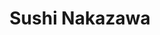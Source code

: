 ---
layout: place
title: Sushi Nakazawa
permalink: /new-york/new-york/sushi-nakazawa.html
stateAbbr: NY
stateName: New York
cityName: New York
seo:
  type: restaurant
  links: http://sushinakazawa.com/
place_id: ChIJsw80F5NZwokRcDtxajLLOeA
photos:
  - name: >-
      places/ChIJsw80F5NZwokRcDtxajLLOeA/photos/AeeoHcJal2mJgvBlmz_6d_3qjlJgDCy1sNvAg9ZTz8MDL8bS-Ur9FsUgVO3Osq2MbFvu058WB7HVqGb1IdWtL0NDhzvGcBLFCDEnb-80J0rGwlf5VSaO4VPlfVutzGWeBMKhogAc6rJv4MWENOG7TbEYsCYJp8gzxMBmq2bpDkO7ikHGojCnzrjo3TiNzeNCk1O3NDV9oYqanuAb9-pk1NH6Z2QyjFnsF43K-g06EBDLCicNFNZGQdIf90s0oUQMPVT2DJSBhu6Rbp1W5_773213fRj8t5CM4Tdy1ee7n90MzJ7FvQ
    widthPx: 4800
    heightPx: 3206
    authorAttributions:
      - displayName: Sushi Nakazawa
        uri: https://maps.google.com/maps/contrib/108723931695050957604
        photoUri: >-
          https://lh3.googleusercontent.com/a/ACg8ocI4C0zD5Yr8454QlbH_b9zZbbNaShs0p8KPShAiCS0akkAuUA=s100-p-k-no-mo
    flagContentUri: >-
      https://www.google.com/local/imagery/report/?cb_client=maps_api_places.places_api&image_key=!1e10!2sAF1QipMyfYhibAoF8JYUTiKHGzpld3Ug9Oh4-5SkQ5MN&hl=en-US
    googleMapsUri: >-
      https://www.google.com/maps/place//data=!3m4!1e2!3m2!1sAF1QipMyfYhibAoF8JYUTiKHGzpld3Ug9Oh4-5SkQ5MN!2e10!4m2!3m1!1s0x89c2599317340fb3:0xe039cb326a713b70
  - name: >-
      places/ChIJsw80F5NZwokRcDtxajLLOeA/photos/AeeoHcIa6E2NccNQeJJpvF-ZomdLcNDAwQhDT-6_dGJRLf4jaQaTzrUWdUZwi786Z3YDItwPkotlpFm1-ebTyJgNInYdtD0ZRqyTXmSoXZgH8hPzhPMwgv7JATYv5NMFs3GLo6-Uz_Mg4KfzDKkp4Nd7mgfZiGRKNdakrbtEkJKyuidHukWE7mtEHXVF7KfFcmWcnLqbFTRFVf997OzgUqBG1SwXe_AKRVuiBO9yE5_7deWnBX47rZT4QldLyAPqeDfKrMk2WdQr5AfuSoEs10OwAqtkRwQLjiSJ02nCraCmA4pk_4qszumd2awAGtDeqfTr4yktqxHpZozlNWLhccuV91aayXMV9KEuWpINYkI3ED15BUUeHAuVyN8zsOucPji83vD3pK-Vq9iw2z9sDlqsACm-6F9o2fU020ctV6zloftpwg
    widthPx: 3024
    heightPx: 4032
    authorAttributions:
      - displayName: Anjoleen San Nicolas
        uri: https://maps.google.com/maps/contrib/106267357967813475574
        photoUri: >-
          https://lh3.googleusercontent.com/a/ACg8ocLAWVvFKNyfd0lErpI6IEST7qrbb7Dbhu2cumo08jO9OwqRCA=s100-p-k-no-mo
    flagContentUri: >-
      https://www.google.com/local/imagery/report/?cb_client=maps_api_places.places_api&image_key=!1e10!2sCIHM0ogKEICAgMCooKX-PQ&hl=en-US
    googleMapsUri: >-
      https://www.google.com/maps/place//data=!3m4!1e2!3m2!1sCIHM0ogKEICAgMCooKX-PQ!2e10!4m2!3m1!1s0x89c2599317340fb3:0xe039cb326a713b70
  - name: >-
      places/ChIJsw80F5NZwokRcDtxajLLOeA/photos/AeeoHcIAlIXZv_pkGndI5zqjCDsJbLwpHCqYEzB6nll8R7RhhUH6XTLux8yX4EA5OgaAK-jfJLPiGgsWJo5flOr9LSRdVRNrXZ4WZZCNlHL3w5Z8V3jklm3HbF9XMLwoz718oUzHHnRvY1VRKI-urzWoJrblJ-jxFSf7zmeLiHAmElTDiD-Un0NVthgAa2PppVugg3xS1WK25rBbq0O7fI_y7nl9x7mMKaACm__CulsOAu6Kam1WYti1ArUWDVlJj756BKBlUwksgvj1SNwsSfMulHxXzMbQoGiw0R9TZW1v_DyTnEQkvWVoszP3PWqpadUpqNcJJC1N6tJh8O9KQEDNqApt55MpYv01fnDpaMZlJ-Pwcl7ugrSH9NspLI2GvDia2if7JAm3t6E8RMQogbdHwmDi-yEBZRcKQFZUMycTJre1xMvy
    widthPx: 4032
    heightPx: 3024
    authorAttributions:
      - displayName: Nico G.W. Lee
        uri: https://maps.google.com/maps/contrib/106440827037579728771
        photoUri: >-
          https://lh3.googleusercontent.com/a-/ALV-UjX89LDsYLYSz_lsib2N2AFkMbJlvStW4I2hfvri7DMuzhZxxc-f=s100-p-k-no-mo
    flagContentUri: >-
      https://www.google.com/local/imagery/report/?cb_client=maps_api_places.places_api&image_key=!1e10!2sCIHM0ogKEICAgICz25qI-gE&hl=en-US
    googleMapsUri: >-
      https://www.google.com/maps/place//data=!3m4!1e2!3m2!1sCIHM0ogKEICAgICz25qI-gE!2e10!4m2!3m1!1s0x89c2599317340fb3:0xe039cb326a713b70
  - name: >-
      places/ChIJsw80F5NZwokRcDtxajLLOeA/photos/AeeoHcLwZmgD6HB_plH3sOw-ia_-FEDzH4lHfKkXftk4xEncngkaY4h5A-nTivgY_E3cWtB7se0LmRDAqlJtJ4A7jm6nZKcaesGvf6CBwUdPpmWofoXJ7_HkIcbBawy_vbyrs1VoPePo2Nxl6c034qAU2WX64xGO2IkkkbVzbQQVh2y0D5uuLX5JlNNpgI6t7qF5BycLDfTm0n4gvQnN4l6Sr7Pc9aceh9FHCaZXmlbYkn2RYFa1ElMiVwLXHjWmnjoDyNZDqL8bEhgOYOJiT1mDpTEYBo9wWLd9Zr50jXPZYCxnx5DFTyw1HHOy0_KXeXdAwa0KJLo8rbBOudxihtanOYv1X6_Osqb135COhW1Ms5OZhA1sPODvcDKypF6LRzWVDlOyAJkQ8VssVR9617g6KqD2r4vOInLbJQD0hEFq3ua8CQ
    widthPx: 4000
    heightPx: 3000
    authorAttributions:
      - displayName: Ben Lamb
        uri: https://maps.google.com/maps/contrib/108462400459287220364
        photoUri: >-
          https://lh3.googleusercontent.com/a-/ALV-UjV_9TiY2qVWhdqIiNDNWbVvzeLeVfOykEJFwFu3qsd8rzlP1oXsSw=s100-p-k-no-mo
    flagContentUri: >-
      https://www.google.com/local/imagery/report/?cb_client=maps_api_places.places_api&image_key=!1e10!2sCIHM0ogKEICAgMCgxLrUKg&hl=en-US
    googleMapsUri: >-
      https://www.google.com/maps/place//data=!3m4!1e2!3m2!1sCIHM0ogKEICAgMCgxLrUKg!2e10!4m2!3m1!1s0x89c2599317340fb3:0xe039cb326a713b70
  - name: >-
      places/ChIJsw80F5NZwokRcDtxajLLOeA/photos/AeeoHcIpKazIxk2WP-OJwGXSoI_dZjhB9wxLI2OO9_s2sszW38va5i3ltMfvWN_miPJGE2Zz348qKa2b62fTGblcHmGGksQxzbw0R5EkVF7qQWeBYi-EmdeE9dCz-ICwS1_ELcObW_iuKLQxMsO-YFJO10rapH3P99lmQDZiu6obBk0RgeGbBJcZeftYLCfaCL1gqH3drUcIFdrQDcYF54oAVfHBiIv4p_aVS2mQv5csQhK9ZaBgviMW07rZKwlGOdyguHyg3dgEJpyemQ_wP6OE5-MU_lW07_xRqL2DYdBNnH7Dv_q4oSA33ce7utnhe0ZEqbqbxQCD1rkalft4pZ_YyPGNROp49_f03FDXKMyRN6hG3ZQ425hmNpBFHLrSGNMy0scJfT69_8XQIFYxmJZqZLFCcueuN8rH6vQ6U_SBU9Q
    widthPx: 2984
    heightPx: 3053
    authorAttributions:
      - displayName: Paul Baucke
        uri: https://maps.google.com/maps/contrib/108574122737010718536
        photoUri: >-
          https://lh3.googleusercontent.com/a-/ALV-UjWjzBJQwLkrcdlcR-ZLLkDbV9_fkq7R3BJDzsUxCO5UebBaxiYiCA=s100-p-k-no-mo
    flagContentUri: >-
      https://www.google.com/local/imagery/report/?cb_client=maps_api_places.places_api&image_key=!1e10!2sCIHM0ogKEICAgICv2Z60Sg&hl=en-US
    googleMapsUri: >-
      https://www.google.com/maps/place//data=!3m4!1e2!3m2!1sCIHM0ogKEICAgICv2Z60Sg!2e10!4m2!3m1!1s0x89c2599317340fb3:0xe039cb326a713b70
  - name: >-
      places/ChIJsw80F5NZwokRcDtxajLLOeA/photos/AeeoHcI0bm84YR1qmAjs7BcyBS7zcXIwbD4DTAjUH9R6xVHrL4M4j5T26_-R2y-2yvDQKoQI0DODwS5Uks487RBdWqfKPxP3tJhUdZcVfyeN3B0FhQSJlT3OoMV5I0aaVBG9QGgZTTGsRsgOyvsyAvP6kHr9Co4YCySYBrPicuZCm8sOcwlaiybWuz-rd5ZUNeEqpgu1EDYbLBHvTI_YIz8uptO-MY4o10X6xAe-8LD2W1GAaC06Eqvr11G28-u20HFcQGeUMl_jKW_LI0D4smrbcv1Qnw7u35WJxcg8yMnwPeXXQ45iZgoSd1YIIP0ks9K0u5_yM9L3iLJ-rjHPkEdrMr1RjcHZ0w8KH0x6-tz55rpAFyPTYPZH-KzZFYy7IYhSxZStp_cGG7th54hcs_ZOygu05tP56S_hDtYTTv2OFu5akw
    widthPx: 4000
    heightPx: 2252
    authorAttributions:
      - displayName: Anastasiia Rudnytska
        uri: https://maps.google.com/maps/contrib/109265077943889668864
        photoUri: >-
          https://lh3.googleusercontent.com/a/ACg8ocLajNTjRRbmF5CjZMu3ZvWowqI4gnrLu3fG9mZ4h_MvRU3XARiF=s100-p-k-no-mo
    flagContentUri: >-
      https://www.google.com/local/imagery/report/?cb_client=maps_api_places.places_api&image_key=!1e10!2sCIHM0ogKEICAgICbk-fYdg&hl=en-US
    googleMapsUri: >-
      https://www.google.com/maps/place//data=!3m4!1e2!3m2!1sCIHM0ogKEICAgICbk-fYdg!2e10!4m2!3m1!1s0x89c2599317340fb3:0xe039cb326a713b70
  - name: >-
      places/ChIJsw80F5NZwokRcDtxajLLOeA/photos/AeeoHcIg0HW2eAMDq3h-ZKCQ7rn_NidI3S37bihL226jLiTUX2ycCUNIsr1Y9QQ4Z7ddWNy8JBgPAnsSyn43S27TZSt0WMNByl8k3wHx9VWm3q-jb7iO-jLQMqbHC1zdinQ6ENPYUZEfDEZNA-Gy_d1bLlilMZPssJNK7v_jzEAXl4D-A-SvxeSUWzL3Qza7NMWoCCfNlUBrbPrAfHAu5YcJWFCppVVQ8kH2R4Uxz5-ECAlFyYhnCyQV7Irxm6NlOUSxH6hH77k68I6KNJL8RJnaCnRQTRwH7E08kRk0BsDWV_W2m_I9vrifS45FNL8-iawQd0SfO-w0W_jtPWjj5T2jLAX3nPri2TL7qUOHa-xbuTsy4oLZwhbke0rEcSehIiuM0NBV2Pv5q6FsnVJ4scPKK7p64THGRQCIVtN4ROzbAG4iOEYk
    widthPx: 4032
    heightPx: 3024
    authorAttributions:
      - displayName: Song Lu
        uri: https://maps.google.com/maps/contrib/100532520101923832776
        photoUri: >-
          https://lh3.googleusercontent.com/a/ACg8ocKKA4U4RHn3kZT3Icj6JYM-zxC5vDQjmCxjdk-P4qwCtlPHehUq=s100-p-k-no-mo
    flagContentUri: >-
      https://www.google.com/local/imagery/report/?cb_client=maps_api_places.places_api&image_key=!1e10!2sCIHM0ogKEICAgICHuL6_3AE&hl=en-US
    googleMapsUri: >-
      https://www.google.com/maps/place//data=!3m4!1e2!3m2!1sCIHM0ogKEICAgICHuL6_3AE!2e10!4m2!3m1!1s0x89c2599317340fb3:0xe039cb326a713b70
  - name: >-
      places/ChIJsw80F5NZwokRcDtxajLLOeA/photos/AeeoHcIA_smr0Nir-Bb-q9SIsCylX6uza5THMRnCI_lnmpy7YWgh3mco6ZawgOCzMGEA91MIWNj1m60lN7OZ8-yhsyPC3jdMpDB3xJhSG3tKlBKSYgv1Crz4AtbafKZNDWFmV5JtQtytVqWWtgY4EvfGXgpEwOW50T0pWvGD8oNRn8NMGWgZHFYlyp9W6vXNTqh4fM2kjOHWXpEVNDA0n9Z9doKpvo9U8RtZJ2wGMpDuBLn7F-mrQOpGNP27zanKUsqXisUZTEmG1BMlUcD106vQWjipgWq-yMOp_4Y0RwH5YjPpsAAnHflIUdTh9eiwVLB2Gubp_y6nzjRXR494xZntrCiq_nmNdl0uupxPvXliddhqeY-YJOQtB3qhq6Jw46JsI0PMWic1cduHO-1-m_ko8oetkEComwAXE6dmJ4ANITd4_2wQ
    widthPx: 4032
    heightPx: 2519
    authorAttributions:
      - displayName: Marko Klemetti
        uri: https://maps.google.com/maps/contrib/103486784540586312146
        photoUri: >-
          https://lh3.googleusercontent.com/a-/ALV-UjVa61d31haeqcpIT1IHl8fIl6rNhsmCniTTp-snVFPpZWUPjLGl=s100-p-k-no-mo
    flagContentUri: >-
      https://www.google.com/local/imagery/report/?cb_client=maps_api_places.places_api&image_key=!1e10!2sCIHM0ogKEICAgIC_wrjvhAE&hl=en-US
    googleMapsUri: >-
      https://www.google.com/maps/place//data=!3m4!1e2!3m2!1sCIHM0ogKEICAgIC_wrjvhAE!2e10!4m2!3m1!1s0x89c2599317340fb3:0xe039cb326a713b70
  - name: >-
      places/ChIJsw80F5NZwokRcDtxajLLOeA/photos/AeeoHcKlemczOSs5V21cstm1ZJsNCB5Aa1oPbe4KKs906aXJLz8cp_szNZ1fBsI8fJZDvfFIGR_rn7zXc_37tt3aKilGfantbln8oNG994dpNUCWpFcW4vlwJEKLGKjdoO0WIEvrJA8nJugFbSu81Ejn0eQgiR2CKCPLxOAVdyjS5X9-D9DUdcABiGxDj9McreuI6LoPh0kif7bQPqDfqDmCCMVR-pMryj3Tl14o46f_cboKrBOfpNLTwuDsZA9ture7QKDTJaO0Rq1eU5hwEJfSyc_olmyjkRzkMHn392dqDfGM3gMU1Wpwt6PtHDKdzkNLoNRAmm5M7oCdKatLeqlB4uPuzokR-FL4KFzefQH10pUCnSLpQFY1_Xi3OGJ4rnEJRR6EVZ4aXINf-cSwF9HriizoSKrzHS0y6rBtXlMMc0Wl2Usb
    widthPx: 3000
    heightPx: 4000
    authorAttributions:
      - displayName: yujung kim
        uri: https://maps.google.com/maps/contrib/102918602026330392910
        photoUri: >-
          https://lh3.googleusercontent.com/a/ACg8ocKmvROgzZUJx9WBAL852b7zwZlaQtVjufypRUeFsn6Fdk6n4A=s100-p-k-no-mo
    flagContentUri: >-
      https://www.google.com/local/imagery/report/?cb_client=maps_api_places.places_api&image_key=!1e10!2sCIHM0ogKEICAgICz8b2UsQE&hl=en-US
    googleMapsUri: >-
      https://www.google.com/maps/place//data=!3m4!1e2!3m2!1sCIHM0ogKEICAgICz8b2UsQE!2e10!4m2!3m1!1s0x89c2599317340fb3:0xe039cb326a713b70
  - name: >-
      places/ChIJsw80F5NZwokRcDtxajLLOeA/photos/AeeoHcLLvGMqh_DHqFNA9DX5FTccKGFFtx2UAf4DT8U9AL6hfzq2_JG-RM2880vC6mLJPU0ELDDxqxi-boaYOC_nBvnKpH95NBbSvPzm7Gc1XpFIdZ7ctjS_kiRglDIHqvkXllL-iDhbBfzuwUUQyh3NSI8ibNlPIYxk2culf4wxEJHlcqmFQFZ_Dr_T3y_i7E9_MH-mscBWz1JC1AKqWMAtBCKujmaoQgPhAlOapUOZ433FE6D9AUB4L3ZN_K6pNDqHXSDZqFBe9QTz9a_iYqN2XUDZhb84cvoJUAU93qNTaa6SBRigNLfKqu-lEOWTmYiFn2Lh-FNoXBZIzlztXXacaoPQIP5jF0RDzlOV_DG7H3bmncnY-vKAwHLrpxsM9L6CFoJhrJ9MPSAPVER7ay5a4aNpKi-Z08D6lS_GIXvW3QqjdYnM
    widthPx: 4032
    heightPx: 3024
    authorAttributions:
      - displayName: Giovanni Botta
        uri: https://maps.google.com/maps/contrib/108896546718146848407
        photoUri: >-
          https://lh3.googleusercontent.com/a-/ALV-UjXbWLRXZF7zXXDr0ZBMyE1RZbEL8Zr1fJRJQjpW593Mteo96kcx=s100-p-k-no-mo
    flagContentUri: >-
      https://www.google.com/local/imagery/report/?cb_client=maps_api_places.places_api&image_key=!1e10!2sCIHM0ogKEICAgIDj5KSn6gE&hl=en-US
    googleMapsUri: >-
      https://www.google.com/maps/place//data=!3m4!1e2!3m2!1sCIHM0ogKEICAgIDj5KSn6gE!2e10!4m2!3m1!1s0x89c2599317340fb3:0xe039cb326a713b70
address: 23 Commerce St, New York, NY 10014, USA
street: 23 Commerce St
city: New York
state: NY
zip: '10014'
country: USA
neighborhood: null
latitude: '40.731805'
longitude: '-74.004549'
accessibility_options:
  wheelchairAccessibleParking: false
business_status: OPERATIONAL
name: Sushi Nakazawa
google_maps_links:
  directionsUri: >-
    https://www.google.com/maps/dir//''/data=!4m7!4m6!1m1!4e2!1m2!1m1!1s0x89c2599317340fb3:0xe039cb326a713b70!3e0
  placeUri: https://maps.google.com/?cid=16157168555562974064
  writeAReviewUri: >-
    https://www.google.com/maps/place//data=!4m3!3m2!1s0x89c2599317340fb3:0xe039cb326a713b70!12e1
  reviewsUri: >-
    https://www.google.com/maps/place//data=!4m4!3m3!1s0x89c2599317340fb3:0xe039cb326a713b70!9m1!1b1
  photosUri: >-
    https://www.google.com/maps/place//data=!4m3!3m2!1s0x89c2599317340fb3:0xe039cb326a713b70!10e5
primary_type: Sushi Restaurant
opening_hours:
  regular: null
  current: null
secondary_opening_hours:
  regular:
    weekdayDescriptions: null
    type: null
  current:
    weekdayDescriptions: null
    type: null
phone: (212) 924-2212
price_level: PRICE_LEVEL_VERY_EXPENSIVE
price_range: $100 &ndash; & up
rating: '4.5'
rating_count: 0
website: http://sushinakazawa.com/
description: >-
  Experience Sushi Nakazawa in New York, NY$$$Sushi Nakazawa in New York, NY,
  stands out as a premier spot for authentic Japanese dining, offering a refined
  omakase experience that highlights meticulously prepared nigiri-style pieces
  made with the freshest seasonal ingredients. This intimate eatery captures the
  essence of traditional sushi artistry, where every course is thoughtfully
  curated to deliver a harmonious blend of flavors and textures, making it ideal
  for those seeking a sophisticated meal in a welcoming setting. Patrons can
  enjoy a chef-driven menu that emphasizes quality and precision, perfect for
  anyone exploring top sushi options in the area. Whether you're in the mood for
  a special evening out or simply craving high-quality Japanese cuisine nearby,
  this establishment delivers an elegant yet approachable atmosphere that
  elevates the overall experience.
generative_summary: >-
  Experience Sushi Nakazawa in New York, NY$$$Sushi Nakazawa in New York, NY,
  stands out as a premier spot for authentic Japanese dining, offering a refined
  omakase experience that highlights meticulously prepared nigiri-style pieces
  made with the freshest seasonal ingredients. This intimate eatery captures the
  essence of traditional sushi artistry, where every course is thoughtfully
  curated to deliver a harmonious blend of flavors and textures, making it ideal
  for those seeking a sophisticated meal in a welcoming setting. Patrons can
  enjoy a chef-driven menu that emphasizes quality and precision, perfect for
  anyone exploring top sushi options in the area. Whether you're in the mood for
  a special evening out or simply craving high-quality Japanese cuisine nearby,
  this establishment delivers an elegant yet approachable atmosphere that
  elevates the overall experience.
generative_disclosure: Summarized by AI using the Grok-3-Mini model.
reviews:
  - name: >-
      places/ChIJsw80F5NZwokRcDtxajLLOeA/reviews/ChdDSUhNMG9nS0VJQ0FnTUN3cGZPSHRBRRAB
    relativePublishTimeDescription: 3 weeks ago
    rating: 5
    text:
      text: >-
        An extraordinary omakase experience - elegant, precise and
        unforgettable. Every piece of sushi is crafted to perfection, with the
        freshest ingredients and an impeccable balance of flavours. The
        attention to detail, from the presentation to the pacing of the meal, is
        truly remarkable. The ambiance is refined yet welcoming, making the
        experience feel both special and effortless. If you appreciate top-tier
        sushi, this is a must-visit.
      languageCode: en
    originalText:
      text: >-
        An extraordinary omakase experience - elegant, precise and
        unforgettable. Every piece of sushi is crafted to perfection, with the
        freshest ingredients and an impeccable balance of flavours. The
        attention to detail, from the presentation to the pacing of the meal, is
        truly remarkable. The ambiance is refined yet welcoming, making the
        experience feel both special and effortless. If you appreciate top-tier
        sushi, this is a must-visit.
      languageCode: en
    authorAttribution:
      displayName: Mara
      uri: https://www.google.com/maps/contrib/106696388354017133099/reviews
      photoUri: >-
        https://lh3.googleusercontent.com/a/ACg8ocK7-mnehBI1L9Iv6pUHAMJ-5NtkL6aVQIq-fhCewC4N_BI6vrU=s128-c0x00000000-cc-rp-mo-ba6
    publishTime: '2025-03-20T04:41:17.078419Z'
    flagContentUri: >-
      https://www.google.com/local/review/rap/report?postId=ChdDSUhNMG9nS0VJQ0FnTUN3cGZPSHRBRRAB&d=17924085&t=1
    googleMapsUri: >-
      https://www.google.com/maps/reviews/data=!4m6!14m5!1m4!2m3!1sChdDSUhNMG9nS0VJQ0FnTUN3cGZPSHRBRRAB!2m1!1s0x89c2599317340fb3:0xe039cb326a713b70
  - name: >-
      places/ChIJsw80F5NZwokRcDtxajLLOeA/reviews/ChZDSUhNMG9nS0VJQ0FnTUN3Z01lemRnEAE
    relativePublishTimeDescription: 4 weeks ago
    rating: 5
    text:
      text: >-
        Sushi Nakazawa offers top-quality Japanese cuisine with an excellent
        selection of fresh and diverse fish. The Chef's Omakase is the go-to
        option, featuring the best ingredients of the day. The restaurant is
        small and intimate, with an elegant ambiance and attentive service.
      languageCode: en
    originalText:
      text: >-
        Sushi Nakazawa offers top-quality Japanese cuisine with an excellent
        selection of fresh and diverse fish. The Chef's Omakase is the go-to
        option, featuring the best ingredients of the day. The restaurant is
        small and intimate, with an elegant ambiance and attentive service.
      languageCode: en
    authorAttribution:
      displayName: Daniel Laguna
      uri: https://www.google.com/maps/contrib/114606234398672714939/reviews
      photoUri: >-
        https://lh3.googleusercontent.com/a-/ALV-UjWr0hhD351c8yqFPMFa_xJRmxe_tsxRJUVSUBn3Rq2O8FqyGxB9Kg=s128-c0x00000000-cc-rp-mo-ba3
    publishTime: '2025-03-15T19:35:33.472589Z'
    flagContentUri: >-
      https://www.google.com/local/review/rap/report?postId=ChZDSUhNMG9nS0VJQ0FnTUN3Z01lemRnEAE&d=17924085&t=1
    googleMapsUri: >-
      https://www.google.com/maps/reviews/data=!4m6!14m5!1m4!2m3!1sChZDSUhNMG9nS0VJQ0FnTUN3Z01lemRnEAE!2m1!1s0x89c2599317340fb3:0xe039cb326a713b70
  - name: >-
      places/ChIJsw80F5NZwokRcDtxajLLOeA/reviews/ChdDSUhNMG9nS0VJQ0FnSUNfNU9taHVBRRAB
    relativePublishTimeDescription: 3 months ago
    rating: 5
    text:
      text: >-
        This restaurant offers a truly exceptional dining experience, starting
        with its elegant. The service is top-notch, with thoughtful touches like
        coat checking and offering warm towels to guests, making you feel
        pampered from the moment you arrive.

        The sushi is a standout, with each piece crafted from incredibly fresh
        ingredients and of the highest quality. The delicate flavors and perfect
        textures make every bite a delight. If you're looking for a refined,
        memorable dining experience, this place is definitely worth a visit.
      languageCode: en
    originalText:
      text: >-
        This restaurant offers a truly exceptional dining experience, starting
        with its elegant. The service is top-notch, with thoughtful touches like
        coat checking and offering warm towels to guests, making you feel
        pampered from the moment you arrive.

        The sushi is a standout, with each piece crafted from incredibly fresh
        ingredients and of the highest quality. The delicate flavors and perfect
        textures make every bite a delight. If you're looking for a refined,
        memorable dining experience, this place is definitely worth a visit.
      languageCode: en
    authorAttribution:
      displayName: Becky C
      uri: https://www.google.com/maps/contrib/117809837177626474546/reviews
      photoUri: >-
        https://lh3.googleusercontent.com/a-/ALV-UjX4wDwWE0Noi_ybkp5x43g1_esfZfllwA0N4sOJYq8k1CtGFAdO=s128-c0x00000000-cc-rp-mo-ba2
    publishTime: '2025-01-13T03:32:08.050817Z'
    flagContentUri: >-
      https://www.google.com/local/review/rap/report?postId=ChdDSUhNMG9nS0VJQ0FnSUNfNU9taHVBRRAB&d=17924085&t=1
    googleMapsUri: >-
      https://www.google.com/maps/reviews/data=!4m6!14m5!1m4!2m3!1sChdDSUhNMG9nS0VJQ0FnSUNfNU9taHVBRRAB!2m1!1s0x89c2599317340fb3:0xe039cb326a713b70
  - name: >-
      places/ChIJsw80F5NZwokRcDtxajLLOeA/reviews/ChZDSUhNMG9nS0VJQ0FnSUNfMjRlbkFnEAE
    relativePublishTimeDescription: 2 months ago
    rating: 5
    text:
      text: >-
        We tried this because they can accommodate celiacs (gluten free) with
        their omakase. The whole experience was wonderful and memorable. The
        staff were professional and friendly, and there was a good atmosphere at
        the main counter. Food was spot on. The staff also recommended a
        fantastic Riesling (which I regret not writing down, it was delicious).


        Would recommend particularly for anyone who can’t have gluten.


        (We dined here at the end of March 2024.)
      languageCode: en
    originalText:
      text: >-
        We tried this because they can accommodate celiacs (gluten free) with
        their omakase. The whole experience was wonderful and memorable. The
        staff were professional and friendly, and there was a good atmosphere at
        the main counter. Food was spot on. The staff also recommended a
        fantastic Riesling (which I regret not writing down, it was delicious).


        Would recommend particularly for anyone who can’t have gluten.


        (We dined here at the end of March 2024.)
      languageCode: en
    authorAttribution:
      displayName: Christopher Tran
      uri: https://www.google.com/maps/contrib/109511589414475439472/reviews
      photoUri: >-
        https://lh3.googleusercontent.com/a/ACg8ocLPvdcWTqDQr8nCjxUpPx_j4N06XMIMyWFFW43amLYNc1ek_g=s128-c0x00000000-cc-rp-mo-ba3
    publishTime: '2025-01-19T07:54:43.834940Z'
    flagContentUri: >-
      https://www.google.com/local/review/rap/report?postId=ChZDSUhNMG9nS0VJQ0FnSUNfMjRlbkFnEAE&d=17924085&t=1
    googleMapsUri: >-
      https://www.google.com/maps/reviews/data=!4m6!14m5!1m4!2m3!1sChZDSUhNMG9nS0VJQ0FnSUNfMjRlbkFnEAE!2m1!1s0x89c2599317340fb3:0xe039cb326a713b70
  - name: >-
      places/ChIJsw80F5NZwokRcDtxajLLOeA/reviews/ChdDSUhNMG9nS0VJQ0FnSURmdlBMQmpBRRAB
    relativePublishTimeDescription: 3 months ago
    rating: 5
    text:
      text: >-
        There are no words for an experience like this. A Michelin-starred
        restaurant, this omakase experience was otherworldly. Every bite was
        delectable and everything pristinely prepared. The waitstaff were
        superb, knowledgeable, welcoming and kind and everything from the sake,
        our added items, and the seven-course, twenty-piece meal was perfection.
        I absolutely cannot wait to come again.
      languageCode: en
    originalText:
      text: >-
        There are no words for an experience like this. A Michelin-starred
        restaurant, this omakase experience was otherworldly. Every bite was
        delectable and everything pristinely prepared. The waitstaff were
        superb, knowledgeable, welcoming and kind and everything from the sake,
        our added items, and the seven-course, twenty-piece meal was perfection.
        I absolutely cannot wait to come again.
      languageCode: en
    authorAttribution:
      displayName: Paula
      uri: https://www.google.com/maps/contrib/117970884721888759347/reviews
      photoUri: >-
        https://lh3.googleusercontent.com/a-/ALV-UjVjEm5HkTsIG1sDD1hvbq_bSlskvaE_OBY6VxWvtFTbVVeV0zvR=s128-c0x00000000-cc-rp-mo-ba3
    publishTime: '2025-01-04T18:45:23.201650Z'
    flagContentUri: >-
      https://www.google.com/local/review/rap/report?postId=ChdDSUhNMG9nS0VJQ0FnSURmdlBMQmpBRRAB&d=17924085&t=1
    googleMapsUri: >-
      https://www.google.com/maps/reviews/data=!4m6!14m5!1m4!2m3!1sChdDSUhNMG9nS0VJQ0FnSURmdlBMQmpBRRAB!2m1!1s0x89c2599317340fb3:0xe039cb326a713b70
review_summary: >-
  Highlights from Recent Feedback$$$Visitors often rave about the outstanding
  omakase offerings at this sushi spot, noting the incredibly fresh fish and
  well-balanced flavors that make every bite feel special and satisfying. Folks
  appreciate the attentive service and cozy, intimate vibe that turns a simple
  meal into a memorable event, with staff going the extra mile to ensure
  everything runs smoothly. Many highlight how the restaurant handles dietary
  needs thoughtfully, adding to its appeal for a wider crowd looking for
  reliable Japanese dining experiences. Overall, it's praised as a go-to choice
  for quality sushi in a relaxed yet refined environment, though it's best
  suited for those okay with a higher price point for the premium touches. If
  you're hunting for solid sushi nearby, this place consistently delivers on
  taste and hospitality without any major letdowns.
review_disclosure: Summarized by AI using the Grok-3-Mini model.
parking_options:
  freeParkingLot: false
  valetParking: false
payment_options:
  acceptsCreditCards: true
  acceptsDebitCards: true
  acceptsCashOnly: false
  acceptsNfc: true
allow_dogs: null
curbside_pickup: false
delivery: false
dine_in: true
good_for_children: false
good_for_groups: null
good_for_sports: false
live_music: false
menu_for_children: false
outdoor_seating: false
reservable: true
restroom: true
serves_beer: true
serves_breakfast: false
serves_brunch: false
serves_cocktails: false
serves_coffee: false
serves_dinner: true
serves_dessert: false
serves_lunch: true
serves_vegetarian_food: false
serves_wine: true
takeout: false
update_category: pro
places_description: >-
  Destination sushi spot for high-end omakase (multicourse, chef's choice meals)
  in spare digs.

---